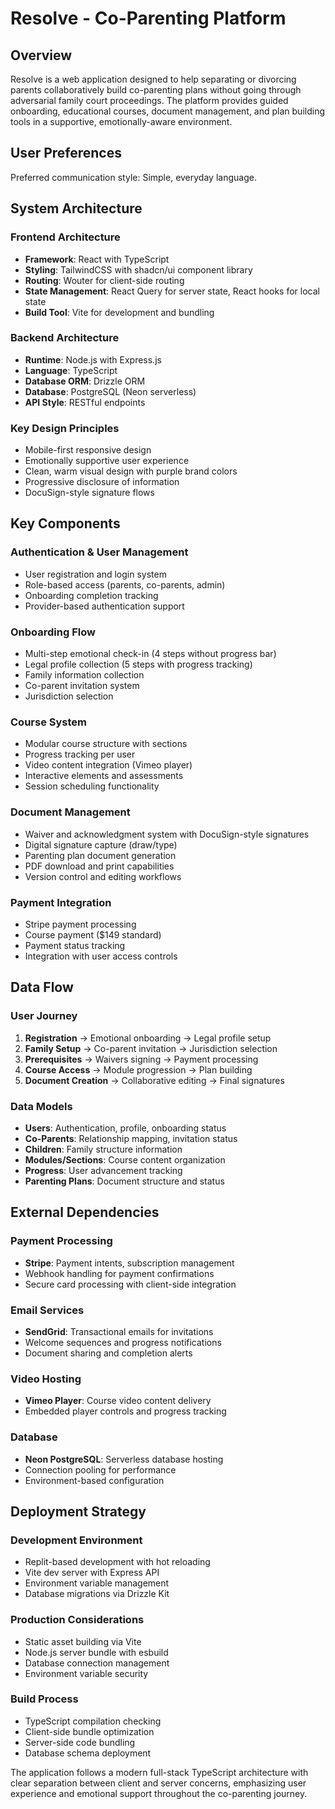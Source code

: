 # Resolve - Co-Parenting Platform

## Overview

Resolve is a web application designed to help separating or divorcing parents collaboratively build co-parenting plans without going through adversarial family court proceedings. The platform provides guided onboarding, educational courses, document management, and plan building tools in a supportive, emotionally-aware environment.

## User Preferences

Preferred communication style: Simple, everyday language.

## System Architecture

### Frontend Architecture
- **Framework**: React with TypeScript
- **Styling**: TailwindCSS with shadcn/ui component library
- **Routing**: Wouter for client-side routing
- **State Management**: React Query for server state, React hooks for local state
- **Build Tool**: Vite for development and bundling

### Backend Architecture
- **Runtime**: Node.js with Express.js
- **Language**: TypeScript
- **Database ORM**: Drizzle ORM
- **Database**: PostgreSQL (Neon serverless)
- **API Style**: RESTful endpoints

### Key Design Principles
- Mobile-first responsive design
- Emotionally supportive user experience
- Clean, warm visual design with purple brand colors
- Progressive disclosure of information
- DocuSign-style signature flows

## Key Components

### Authentication & User Management
- User registration and login system
- Role-based access (parents, co-parents, admin)
- Onboarding completion tracking
- Provider-based authentication support

### Onboarding Flow
- Multi-step emotional check-in (4 steps without progress bar)
- Legal profile collection (5 steps with progress tracking)
- Family information collection
- Co-parent invitation system
- Jurisdiction selection

### Course System
- Modular course structure with sections
- Progress tracking per user
- Video content integration (Vimeo player)
- Interactive elements and assessments
- Session scheduling functionality

### Document Management
- Waiver and acknowledgment system with DocuSign-style signatures
- Digital signature capture (draw/type)
- Parenting plan document generation
- PDF download and print capabilities
- Version control and editing workflows

### Payment Integration
- Stripe payment processing
- Course payment ($149 standard)
- Payment status tracking
- Integration with user access controls

## Data Flow

### User Journey
1. **Registration** → Emotional onboarding → Legal profile setup
2. **Family Setup** → Co-parent invitation → Jurisdiction selection
3. **Prerequisites** → Waivers signing → Payment processing
4. **Course Access** → Module progression → Plan building
5. **Document Creation** → Collaborative editing → Final signatures

### Data Models
- **Users**: Authentication, profile, onboarding status
- **Co-Parents**: Relationship mapping, invitation status
- **Children**: Family structure information
- **Modules/Sections**: Course content organization
- **Progress**: User advancement tracking
- **Parenting Plans**: Document structure and status

## External Dependencies

### Payment Processing
- **Stripe**: Payment intents, subscription management
- Webhook handling for payment confirmations
- Secure card processing with client-side integration

### Email Services
- **SendGrid**: Transactional emails for invitations
- Welcome sequences and progress notifications
- Document sharing and completion alerts

### Video Hosting
- **Vimeo Player**: Course video content delivery
- Embedded player controls and progress tracking

### Database
- **Neon PostgreSQL**: Serverless database hosting
- Connection pooling for performance
- Environment-based configuration

## Deployment Strategy

### Development Environment
- Replit-based development with hot reloading
- Vite dev server with Express API
- Environment variable management
- Database migrations via Drizzle Kit

### Production Considerations
- Static asset building via Vite
- Node.js server bundle with esbuild
- Database connection management
- Environment variable security

### Build Process
- TypeScript compilation checking
- Client-side bundle optimization
- Server-side code bundling
- Database schema deployment

The application follows a modern full-stack TypeScript architecture with clear separation between client and server concerns, emphasizing user experience and emotional support throughout the co-parenting journey.